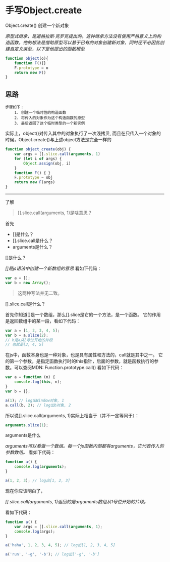 # 手写Object.create

Object.create() 创建一个新对象 

*原型式继承，是道格拉斯·克罗克提出的。这种继承方法没有使用严格意义上的构造函数。他的想法是借助原型可以基于已有的对象创建新对象，同时还不必因此创建自定义类型，以下是他提出的函数模型*

```javascript
function object(o){
	function F(){}
	F.prototype = o
	return new F()
}
```
## 思路
    步骤如下：
        1. 创建一个临时性的构造函数
        2. 将传入的对象作为这个构造函数的原型
        3. 最后返回了这个临时类型的一个新实例

实际上，object()对传入其中的对象执行了一次浅拷贝,
而且在只传入一个对象的时候，Object.create()与上述object方法是完全一样的

```javascript
function object_create(obj) {
    var args = [].slice.call(arguments, 1)
    for (let i of args) {
        Object.assign(obj, i)
    }
    function F() { }
    F.prototype = obj
    return new F(args)
}
```

***
了解

> [].slice.call(arguments, 1)是啥意思？

首先
* []是什么？
* [].slice.call是什么？
* arguments是什么？

[]是什么？

*[]是js语法中创建一个新数组的意思*
看如下代码：

```javascript
var a = [];
var b = new Array();
```
> 这两种写法并无二致。

[].slice.call是什么？

首先你知道[]是一个数组，那么[].slice是它的一个方法，是一个函数。
它的作用是返回数组中的某一段，看如下代码：
```javascript
var a = [1, 2, 3, 4, 5];
var b = a.slice(2);
// b是a从2号位开始的片段
// 也就是[3, 4, 5]
```

在js中，函数本身也是一种对象，也是具有属性和方法的，call就是其中之一。
它的第一个参数，是指定函数执行时的this指针，后面的参数，就是函数执行的参数。可以查阅MDN: Function.prototype.call()
看如下代码：
```javascript
var a = function (n) {
    console.log(this, n);
}
var b = {};

a(1); // log出Window对象, 1
a.call(b, 2); // log出b对象, 2
```

所以说[].slice.call(arguments, 1)实际上相当于（并不一定等同于）：

```javascript
arguments.slice(1);
```

arguments是什么

*arguments可以看做一个数组。每一个js函数内部都有arguments，它代表传入的参数数组。*
看如下代码：
```javascript
function a() {
    console.log(arguments);
}

a(1, 2, 3); // log出[1, 2, 3]
```

现在你应该明白了，

*[].slice.call(arguments, 1)返回的是arguments数组从1号位开始的片段。*

看如下代码：
```javascript
function a() {
    var args = [].slice.call(arguments, 1);
    console.log(args);
}

a('haha', 1, 2, 3, 4, 5); // log出[1, 2, 3, 4, 5]

a('run', '-g', '-b'); // log出['-g', '-b']
```





